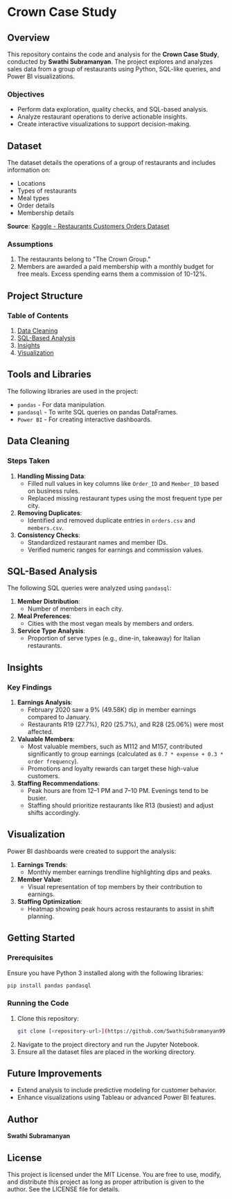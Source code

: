 # Crown Case Study

## Overview
This repository contains the code and analysis for the **Crown Case Study**, conducted by **Swathi Subramanyan**. The project explores and analyzes sales data from a group of restaurants using Python, SQL-like queries, and Power BI visualizations.

### Objectives
- Perform data exploration, quality checks, and SQL-based analysis.
- Analyze restaurant operations to derive actionable insights.
- Create interactive visualizations to support decision-making.

## Dataset
The dataset details the operations of a group of restaurants and includes information on:
- Locations
- Types of restaurants
- Meal types
- Order details
- Membership details

**Source**: [Kaggle - Restaurants Customers Orders Dataset](https://www.kaggle.com/datasets/vainero/restaurants-customers-orders-dataset)

### Assumptions
1. The restaurants belong to "The Crown Group."
2. Members are awarded a paid membership with a monthly budget for free meals. Excess spending earns them a commission of 10-12%.

## Project Structure
### Table of Contents

1. [Data Cleaning](#data-cleaning)
2. [SQL-Based Analysis](#sql-based-analysis)
3. [Insights](#insights)
4. [Visualization](#visualization)

## Tools and Libraries
The following libraries are used in the project:
- `pandas` - For data manipulation.
- `pandasql` - To write SQL queries on pandas DataFrames.
- `Power BI` - For creating interactive dashboards.

## Data Cleaning
### Steps Taken
1. **Handling Missing Data**: 
   - Filled null values in key columns like `Order_ID` and `Member_ID` based on business rules.
   - Replaced missing restaurant types using the most frequent type per city.
2. **Removing Duplicates**: 
   - Identified and removed duplicate entries in `orders.csv` and `members.csv`.
3. **Consistency Checks**:
   - Standardized restaurant names and member IDs.
   - Verified numeric ranges for earnings and commission values.

## SQL-Based Analysis
The following SQL queries were analyzed using `pandasql`:
1. **Member Distribution**:
   - Number of members in each city.
2. **Meal Preferences**:
   - Cities with the most vegan meals by members and orders.
3. **Service Type Analysis**:
   - Proportion of serve types (e.g., dine-in, takeaway) for Italian restaurants.

## Insights
### Key Findings
1. **Earnings Analysis**:
   - February 2020 saw a 9% (49.58K) dip in member earnings compared to January.
   - Restaurants R19 (27.7%), R20 (25.7%), and R28 (25.06%) were most affected.
2. **Valuable Members**:
   - Most valuable members, such as M112 and M157, contributed significantly to group earnings (calculated as `0.7 * expense + 0.3 * order frequency`).
   - Promotions and loyalty rewards can target these high-value customers.
3. **Staffing Recommendations**:
   - Peak hours are from 12–1 PM and 7–10 PM. Evenings tend to be busier.
   - Staffing should prioritize restaurants like R13 (busiest) and adjust shifts accordingly.

## Visualization
Power BI dashboards were created to support the analysis:
1. **Earnings Trends**:
   - Monthly member earnings trendline highlighting dips and peaks.
2. **Member Value**:
   - Visual representation of top members by their contribution to earnings.
3. **Staffing Optimization**:
   - Heatmap showing peak hours across restaurants to assist in shift planning.
  
## Getting Started
### Prerequisites
Ensure you have Python 3 installed along with the following libraries:
```bash
pip install pandas pandasql
```

### Running the Code
1. Clone this repository:
    ```bash
    git clone [<repository-url>](https://github.com/SwathiSubramanyan99/RestaurantSalesAnalysis.git)
    ```
2. Navigate to the project directory and run the Jupyter Notebook.
3. Ensure all the dataset files are placed in the working directory.

## Future Improvements
- Extend analysis to include predictive modeling for customer behavior.
- Enhance visualizations using Tableau or advanced Power BI features.

## Author
**Swathi Subramanyan**

## License
This project is licensed under the MIT License. You are free to use, modify, and distribute this project as long as proper attribution is given to the author. See the LICENSE file for details.

